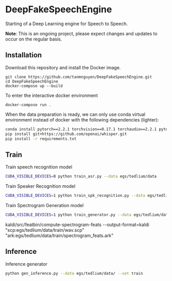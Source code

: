# DeepFakeSpeechEngine
Starting of a Deep Learning engine for Speech to Speech. 

**Note**: This is an ongoing project, please expect changes and updates to occur on the regular basis. 

## Installation 
Download this repository and install the Docker image.
```
git clone https://github.com/tanmnguyen/DeepFakeSpeechEngine.git
cd DeepFakeSpeechEngine
docker-compose up --build
```
To enter the interactive docker environment
```
docker-compose run .
```

When the data preparation is ready, we can only use conda virtual environment instead of docker with the following dependencies (lighter):
```bash 
conda install pytorch==2.2.1 torchvision==0.17.1 torchaudio==2.2.1 pytorch-cuda=11.8 -c pytorch -c nvidia
pip install git+https://github.com/openai/whisper.git
pip install -r requirements.txt
```
## Train 
Train speech recognition model 
```bash 
CUDA_VISIBLE_DEVICES=0 python train_asr.py --data egs/tedlium/data 
```

Train Speaker Recognition model 
```bash 
CUDA_VISIBLE_DEVICES=1 python train_spk_recognition.py --data egs/tedlium/data/
```

Train Spectrogram Generation model 
```bash 
CUDA_VISIBLE_DEVICES=1 python train_generator.py --data egs/tedlium/data/ --set train
```

kaldi/src/featbin/compute-spectrogram-feats --output-format=kaldi "scp:egs/tedlium/data/train/wav.scp" "ark:egs/tedlium/data/train/spectrogram_feats.ark"

## Inference 
Inference generator 
```bash 
python gen_inference.py --data egs/tedlium/data/ --set train
```
